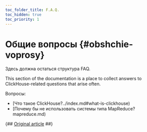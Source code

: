 ```yaml
---
toc_folder_title: F.A.Q.
toc_hidden: true
toc_priority: 1
---
```


# Общие вопросы {#obshchie-voprosy}

Здесь должна остаться структура FAQ.

This section of the documentation is a place to collect answers to ClickHouse-related questions that arise often.

Вопросы:

-   [Что такое ClickHouse?../index.md#what-is-clickhouse)
-   [Почему бы не использовать системы типа MapReduce?mapreduce.md)

{## [Original article](https://clickhouse.tech/docs/ru/faq) ##}

